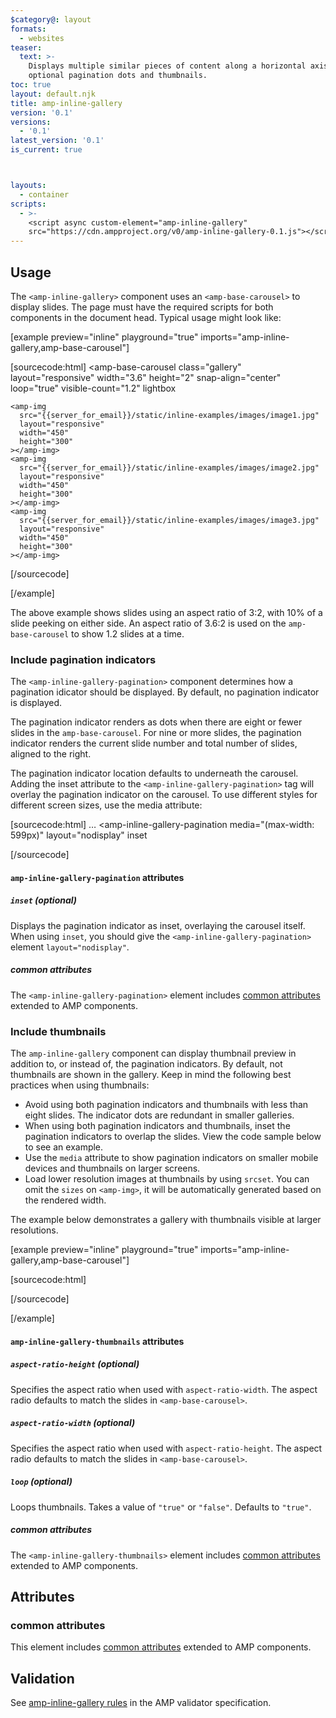 ```yaml
---
$category@: layout
formats:
  - websites
teaser:
  text: >-
    Displays multiple similar pieces of content along a horizontal axis, with
    optional pagination dots and thumbnails.
toc: true
layout: default.njk
title: amp-inline-gallery
version: '0.1'
versions:
  - '0.1'
latest_version: '0.1'
is_current: true



layouts:
  - container
scripts:
  - >-
    <script async custom-element="amp-inline-gallery"
    src="https://cdn.ampproject.org/v0/amp-inline-gallery-0.1.js"></script>
---
```



<!---
Copyright 2020 The AMP HTML Authors. All Rights Reserved.

Licensed under the Apache License, Version 2.0 (the "License");
you may not use this file except in compliance with the License.
You may obtain a copy of the License at

      http://www.apache.org/licenses/LICENSE-2.0

Unless required by applicable law or agreed to in writing, software
distributed under the License is distributed on an "AS-IS" BASIS,
WITHOUT WARRANTIES OR CONDITIONS OF ANY KIND, either express or implied.
See the License for the specific language governing permissions and
limitations under the License.
-->



## Usage

The `<amp-inline-gallery>` component uses an `<amp-base-carousel>` to display slides. The page must have the required scripts for both components in the document head. Typical usage might look like:

[example preview="inline" playground="true" imports="amp-inline-gallery,amp-base-carousel"]

[sourcecode:html]
<amp-inline-gallery layout="container">
  <amp-base-carousel
    class="gallery"
    layout="responsive"
    width="3.6"
    height="2"
    snap-align="center"
    loop="true"
    visible-count="1.2"
    lightbox
  >
    <amp-img
      src="{{server_for_email}}/static/inline-examples/images/image1.jpg"
      layout="responsive"
      width="450"
      height="300"
    ></amp-img>
    <amp-img
      src="{{server_for_email}}/static/inline-examples/images/image2.jpg"
      layout="responsive"
      width="450"
      height="300"
    ></amp-img>
    <amp-img
      src="{{server_for_email}}/static/inline-examples/images/image3.jpg"
      layout="responsive"
      width="450"
      height="300"
    ></amp-img>
  </amp-base-carousel>
  <amp-inline-gallery-pagination layout="nodisplay" inset>
  </amp-inline-gallery-pagination>
</amp-inline-gallery>
[/sourcecode]

[/example]

The above example shows slides using an aspect ratio of 3:2, with 10% of a slide peeking on either side. An aspect ratio of 3.6:2 is used on the `amp-base-carousel` to show 1.2 slides at a time.

### Include pagination indicators

The `<amp-inline-gallery-pagination>` component determines how a pagination idicator should be displayed. By default, no pagination indicator is displayed.

The pagination indicator renders as dots when there are eight or fewer slides in the `amp-base-carousel`. For nine or more slides, the pagination indicator renders the current slide number and total number of slides, aligned to the right.

The pagination indicator location defaults to underneath the carousel. Adding the inset attribute to the `<amp-inline-gallery-pagination>` tag will overlay the pagination indicator on the carousel. To use different styles for different screen sizes, use the media attribute:

[sourcecode:html]
<amp-inline-gallery layout="container">
  <amp-base-carousel>…</amp-base-carousel>
  <amp-inline-gallery-pagination
    media="(max-width: 599px)"
    layout="nodisplay"
    inset
  >
  </amp-inline-gallery-pagination>
  <amp-inline-gallery-pagination
    media="(min-width: 600px)"
    layout="fixed-height"
    height="24"
  >
  </amp-inline-gallery-pagination>
</amp-inline-gallery>
[/sourcecode]

#### `amp-inline-gallery-pagination` attributes

##### `inset` (optional)

Displays the pagination indicator as inset, overlaying the carousel itself. When using `inset`, you should give the `<amp-inline-gallery-pagination>` element `layout="nodisplay"`.

##### common attributes

The `<amp-inline-gallery-pagination>` element includes <a href="https://amp.dev/documentation/guides-and-tutorials/learn/common_attributes">common attributes</a> extended to AMP components.

### Include thumbnails

The `amp-inline-gallery` component can display thumbnail preview in addition to, or instead of, the pagination indicators. By default, not thumbnails are shown in the gallery. Keep in mind the following best practices when using thumbnails:

- Avoid using both pagination indicators and thumbnails with less than eight slides. The indicator dots are redundant in smaller galleries.
- When using both pagination indicators and thumbnails, inset the pagination indicators to overlap the slides. View the code sample below to see an example.
- Use the `media` attribute to show pagination indicators on smaller mobile devices and thumbnails on larger screens.
- Load lower resolution images at thumbnails by using `srcset`. You can omit the `sizes` on `<amp-img>`, it will be automatically generated based on the rendered width.

The example below demonstrates a gallery with thumbnails visible at larger resolutions.

[example preview="inline" playground="true" imports="amp-inline-gallery,amp-base-carousel"]

[sourcecode:html]
<amp-inline-gallery layout="container">
  <!--
    The amp-layout with layout="container" is used to display the pagination on
    top of the carousel instead of the thumbnails. You can also use a div with
    `position: relative;`
  -->
  <amp-layout layout="container">
    <amp-base-carousel
      class="gallery"
      layout="responsive"
      width="3"
      height="2"
      snap-align="center"
      loop="true"
    >
      <amp-img
        class="slide"
        layout="flex-item"
        src="https://picsum.photos/id/779/600/400"
        srcset="https://picsum.photos/id/779/150/100 150w,
                https://picsum.photos/id/779/600/400 600w,
                https://picsum.photos/id/779/1200/800 1200w"
      >
      </amp-img>
      <amp-img
        class="slide"
        layout="flex-item"
        src="https://picsum.photos/id/1048/600/400"
        srcset="https://picsum.photos/id/1048/150/100 150w,
                https://picsum.photos/id/1048/600/400 600w,
                https://picsum.photos/id/1048/1200/800 1200w"
      >
      </amp-img>
      <amp-img
        class="slide"
        layout="flex-item"
        src="https://picsum.photos/id/108/600/400"
        srcset="https://picsum.photos/id/108/150/100 150w,
                https://picsum.photos/id/108/600/400 600w,
                https://picsum.photos/id/108/1200/800 1200w"
      >
      </amp-img>
      <amp-img
        class="slide"
        layout="flex-item"
        src="https://picsum.photos/id/130/600/400"
        srcset="https://picsum.photos/id/130/150/100 150w,
                https://picsum.photos/id/130/600/400 600w,
                https://picsum.photos/id/130/1200/800 1200w"
      >
      </amp-img>
      <amp-img
        class="slide"
        layout="flex-item"
        src="https://picsum.photos/id/14/600/400"
        srcset="https://picsum.photos/id/14/150/100 150w,
                https://picsum.photos/id/14/600/400 600w,
                https://picsum.photos/id/14/1200/800 1200w"
      >
      </amp-img>
      <amp-img
        class="slide"
        layout="flex-item"
        src="https://picsum.photos/id/165/600/400"
        srcset="https://picsum.photos/id/165/150/100 150w,
                https://picsum.photos/id/165/600/400 600w,
                https://picsum.photos/id/165/1200/800 1200w"
      >
      </amp-img>
      <amp-img
        class="slide"
        layout="flex-item"
        src="https://picsum.photos/id/179/600/400"
        srcset="https://picsum.photos/id/179/150/100 150w,
                https://picsum.photos/id/179/600/400 600w,
                https://picsum.photos/id/179/1200/800 1200w"
      >
      </amp-img>
      <amp-img
        class="slide"
        layout="flex-item"
        src="https://picsum.photos/id/392/600/400"
        srcset="https://picsum.photos/id/392/150/100 150w,
                https://picsum.photos/id/392/600/400 600w,
                https://picsum.photos/id/392/1200/800 1200w"
      >
      </amp-img>
      <amp-img
        class="slide"
        layout="flex-item"
        src="https://picsum.photos/id/468/600/400"
        srcset="https://picsum.photos/id/468/150/100 150w,
                https://picsum.photos/id/468/600/400 600w,
                https://picsum.photos/id/468/1200/800 1200w"
      >
      </amp-img>
    </amp-base-carousel>
    <!--
        If using fewer than 8 slides, consider adding something
        like media="(max-width: 799px)".
      -->
    <amp-inline-gallery-pagination layout="nodisplay" inset>
    </amp-inline-gallery-pagination>
  </amp-layout>
  <amp-inline-gallery-thumbnails
    media="(min-width: 800px)"
    layout="fixed-height"
    height="96"
  >
  </amp-inline-gallery-thumbnails>
</amp-inline-gallery>
[/sourcecode]

[/example]

#### `amp-inline-gallery-thumbnails` attributes

##### `aspect-ratio-height` (optional)

Specifies the aspect ratio when used with `aspect-ratio-width`. The aspect radio defaults to match the slides in `<amp-base-carousel>`.

##### `aspect-ratio-width` (optional)

Specifies the aspect ratio when used with `aspect-ratio-height`. The aspect radio defaults to match the slides in `<amp-base-carousel>`.

##### `loop` (optional)

Loops thumbnails. Takes a value of `"true"` or `"false"`. Defaults to `"true"`.

##### common attributes

The `<amp-inline-gallery-thumbnails>` element includes <a href="https://amp.dev/documentation/guides-and-tutorials/learn/common_attributes">common attributes</a> extended to AMP components.

## Attributes

### common attributes

This element includes <a href="https://amp.dev/documentation/guides-and-tutorials/learn/common_attributes">common attributes</a> extended to AMP components.

## Validation

See [amp-inline-gallery rules](https://github.com/ampproject/amphtml/blob/master/extensions/amp-inline-gallery/validator-amp-inline-gallery.protoascii) in the AMP validator specification.